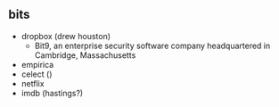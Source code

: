 ## bits
- dropbox (drew houston)
	- Bit9, an enterprise security software company headquartered in Cambridge, Massachusetts
- empirica
- celect ()
- netflix 
- imdb (hastings?)
